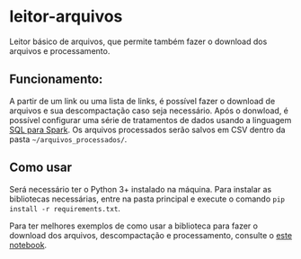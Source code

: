 # leitor-arquivos
Leitor básico de arquivos, que permite também fazer o download dos arquivos e processamento.

## Funcionamento:
A partir de um link ou uma lista de links, é possível fazer o download de arquivos e sua descompactação caso seja necessário. Após o donwload, é possível configurar uma série de tratamentos de dados usando a linguagem [SQL para Spark](https://spark.apache.org/docs/latest/sql-ref-syntax.html). Os arquivos processados serão salvos em CSV dentro da pasta `~/arquivos_processados/`.

## Como usar
Será necessário ter o Python 3+ instalado na máquina. Para instalar as bibliotecas necessárias, entre na pasta principal e execute o comando `pip install -r requirements.txt`.

Para ter melhores exemplos de como usar a biblioteca para fazer o download dos arquivos, descompactação e processamento, consulte o [este notebook](https://github.com/fredericohorst/leitor-arquivos/blob/main/como_usar.ipynb).
